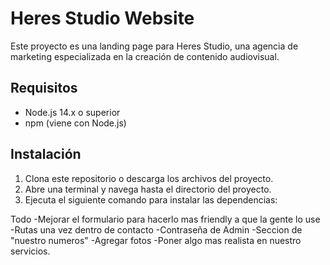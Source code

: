 # Heres Studio Website

Este proyecto es una landing page para Heres Studio, una agencia de marketing especializada en la creación de contenido audiovisual.

## Requisitos

- Node.js 14.x o superior
- npm (viene con Node.js)

## Instalación

1. Clona este repositorio o descarga los archivos del proyecto.
2. Abre una terminal y navega hasta el directorio del proyecto.
3. Ejecuta el siguiente comando para instalar las dependencias:



Todo
-Mejorar el formulario para hacerlo mas friendly a que la gente lo use 
-Rutas una vez dentro de contacto
-Contraseña de Admin 
-Seccion de "nuestro numeros"
-Agregar fotos 
-Poner algo mas realista en nuestro servicios. 

